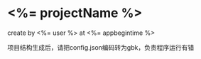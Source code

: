 # <%= projectName %>

create by <%= user %> at <%= appbegintime %>

项目结构生成后，请把config.json编码转为gbk，负责程序运行有错
